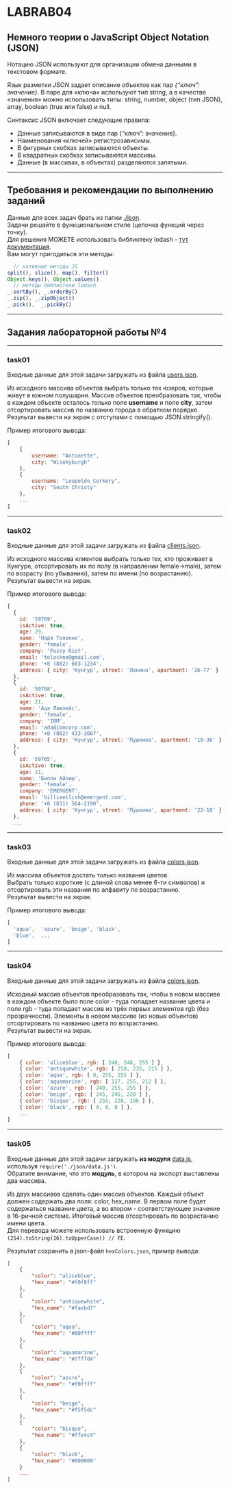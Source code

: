 # LABRAB04

## Немного теории о JavaScript Object Notation (JSON)  

Нотацию JSON используют для организации обмена данными в текстовом формате.

Язык разметки *JSON* задает описание объектов как пар *{“ключ”: значение}*. В паре  для «ключа» используют тип string, а в качестве «значения» можно использовать типы: string, number, object (тип JSON), array, boolean (true или false) и null.  

Синтаксис JSON включает следующие правила:  
- Данные записываются в виде пар {“ключ”: значение}.  
- Наименования «ключей» регистрозависимы.  
- В фигурных скобках записываются объекты.  
- В квадратных скобках записываются массивы.  
- Данные (в массивах, в объектах) разделяются запятыми.  

---

## Требования и рекомендации по выполнению заданий  

Данные для всех задач брать из папки [./json](./json/).  
Задачи решайте в функциональном стиле (цепочка функций через точку).  
Для решения МОЖЕТЕ использовать библиотеку lodash - [тут документация](https://lodash.com/docs/4.17.15).  
Вам могут пригодиться эти методы:  

```js
  // нативные методы JS
split(), slice(), map(), filter()  
Object.keys(), Object.values()
  // методы библиотеки lodash
_.sortBy(), _.orderBy()  
_.zip(), _.zipObject()  
_.pick(),  _.pickBy()  
```

---  

## Задания лабораторной работы №4  

---

### task01

Входные данные для этой задачи загружать из файла [users.json](http://perm.1gb.ru/json/users.json).  

Из исходного массива объектов выбрать только тех юзеров, которые живут в южном полушарии. Массив объектов преобразовать так, чтобы в каждом объекте осталось только поле **username** и поле **city**, затем отсортировать массив по названию города в обратном порядке.  
Результат вывести на экран с отступами с помощью JSON.stringify().  

Пример итогового вывода:

```js
[
    {   
        username: "Antonette", 
        city: "Wisokyburgh" 
    },
    { 
        username: "Leopoldo_Corkery", 
        city: "South Christy" 
    },
    ...
]
```

---

### task02

Входные данные для этой задачи загружать из файла [clients.json](http://perm.1gb.ru/json/clients.json).

Из исходного массива клиентов выбрать только тех, кто проживает в Кунгуре, отсортировать их по полу (в направлении female->male), затем по возрасту (по убыванию), затем по имени (по возрастанию).
Результат вывести на экран.

Пример итогового вывода:

```js
[
  {
    id: '59769',
    isActive: true,
    age: 29,
    name: 'Надя Толокно',
    gender: 'female',
    company: 'Pussy Riot',
    email: 'tolockno@gmail.com',
    phone: '+8 (802) 603-1234',
    address: { city: 'Кунгур', street: 'Ленина', apartment: '16-77' }
  },
  {
    id: '59768',
    isActive: true,
    age: 21,
    name: 'Ада Лавлейс',
    gender: 'female',
    company: 'IBM',
    email: 'ada@ibmcorp.com',
    phone: '+8 (882) 433-3007',
    address: { city: 'Кунгур', street: 'Пушкина', apartment: '10-36' }
  },
  {
    id: '59765',
    isActive: true,
    age: 21,
    name: 'Билли Айлиш',
    gender: 'female',
    company: 'EMERGENT',
    email: 'billieeilish@emergent.com',
    phone: '+8 (831) 564-2190',
    address: { city: 'Кунгур', street: 'Пушкина', apartment: '22-10' }
  },
  ...
```

---

### task03

Входные данные для этой задачи загружать из файла [colors.json](http://perm.1gb.ru/json/colors.json).  

Из массива объектов достать только названия цветов.  
Выбрать только короткие (с длиной слова менее 6-ти символов) и отсортировать эти названия по алфавиту по возрастанию.  
Результат вывести на экран.  

Пример итогового вывода:  

```js
[
  'aqua',  'azure', 'beige', 'black',
  'blue',  ...  
]
```

---  

### task04

Входные данные для этой задачи загружать из файла [colors.json](http://perm.1gb.ru/json/colors.json).  

Исходный массив объектов преобразовать так, чтобы в новом массиве в каждом объекте было поле color - туда попадает название цвета и поле rgb - туда попадает массив из трёх первых элементов rgb (без прозрачности). Элементы в новом массиве (из новых объектов) отсортировать по названию цвета по возрастанию.  
Результат вывести на экран.  

Пример итогового вывода:  

```js
[
    { color: 'aliceblue', rgb: [ 240, 248, 255 ] },
    { color: 'antiquewhite', rgb: [ 250, 235, 215 ] },
    { color: 'aqua', rgb: [ 0, 255, 255 ] },
    { color: 'aquamarine', rgb: [ 127, 255, 212 ] },
    { color: 'azure', rgb: [ 240, 255, 255 ] },
    { color: 'beige', rgb: [ 245, 245, 220 ] },
    { color: 'bisque', rgb: [ 255, 228, 196 ] },
    { color: 'black', rgb: [ 0, 0, 0 ] },
    ...
]
```

---  

### task05

Входные данные для этой задачи загружать **из модуля** [data.js](./json/data.js), используя `require('./json/data.js')`.  
Обратите внимание, что это **модуль**, в котором на экспорт выставлены два массива.  

Из двух массивов сделать один массив объектов. Каждый объект должен содержать два поля: color, hex_name. В первом поле будет содержаться название цвета, а во втором - соответствующее значение в 16-ричной системе. Итоговый массив отсортировать по возрастанию имени цвета.  
Для перевода можете использовать встроенную функцию `(254).toString(16).toUpperCase() // FE`.  

Результат сохранить в json-файл `hexColors.json`, пример вывода:  

```json
[
    {
        "color": "aliceblue",
        "hex_name": "#f0f8ff"
    },
    {
        "color": "antiquewhite",
        "hex_name": "#faebd7"
    },
    {
        "color": "aqua",
        "hex_name": "#00ffff"
    },
    {
        "color": "aquamarine",
        "hex_name": "#7fffd4"
    },
    {
        "color": "azure",
        "hex_name": "#f0ffff"
    },
    {
        "color": "beige",
        "hex_name": "#f5f5dc"
    },
    {
        "color": "bisque",
        "hex_name": "#ffe4c4"
    },
    {
        "color": "black",
        "hex_name": "#000000"
    }
	...
]
```
